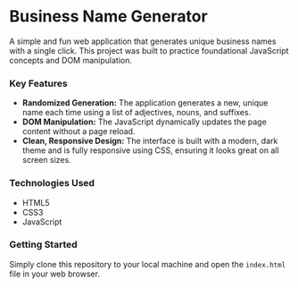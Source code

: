 # Business Name Generator

A simple and fun web application that generates unique business names with a single click. This project was built to practice foundational JavaScript concepts and DOM manipulation.

### Key Features

* **Randomized Generation:** The application generates a new, unique name each time using a list of adjectives, nouns, and suffixes.
* **DOM Manipulation:** The JavaScript dynamically updates the page content without a page reload.
* **Clean, Responsive Design:** The interface is built with a modern, dark theme and is fully responsive using CSS, ensuring it looks great on all screen sizes.

### Technologies Used

* HTML5
* CSS3
* JavaScript

### Getting Started

Simply clone this repository to your local machine and open the `index.html` file in your web browser.
